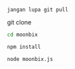`jangan lupa git pull`


git clone

```bash
cd moonbix
```

```bash
npm install
```

```bash
node moonbix.js
```

